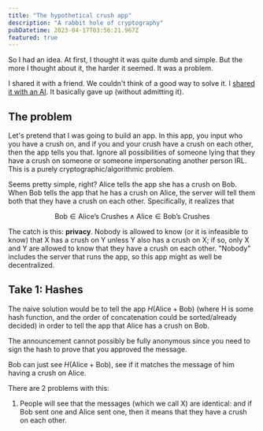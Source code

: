 ```yaml
---
title: "The hypothetical crush app"
description: "A rabbit hole of cryptography"
pubDatetime: 2023-04-17T03:56:21.967Z
featured: true
---
```


So I had an idea. At first, I thought it was quite dumb and simple. But the more I thought about it, the harder it seemed. It was a problem.

I shared it with a friend. We couldn't think of a good way to solve it. I [shared it with an AI](https://shareg.pt/EowiFo3). It basically gave up (without admitting it).

## The problem

Let's pretend that I was going to build an app. In this app, you input who you have a crush on, and if you and your crush have a crush on each other, then the app tells you that. Ignore all possibilities of someone lying that they have a crush on someone or someone impersonating another person IRL. This is a purely cryptographic/algorithmic problem.

Seems pretty simple, right? Alice tells the app she has a crush on Bob. When Bob tells the app that he has a crush on Alice, the server will tell them both that they have a crush on each other. Specifically, it realizes that

$$
\text{Bob} \in \text{Alice's Crushes} \land \text{Alice} \in \text{Bob's Crushes}
$$

The catch is this: **privacy**. Nobody is allowed to know (or it is infeasible to know) that X has a crush on Y unless Y also has a crush on X; if so, only X and Y are allowed to know that they have a crush on each other. "Nobody" includes the server that runs the app, so this app might as well be decentralized.

## Take 1: Hashes

The naive solution would be to tell the app $H(\text{Alice} + \text{Bob})$ (where H is some hash function, and the order of concatenation could be sorted/already decided) in order to tell the app that Alice has a crush on Bob.

The announcement cannot possibly be fully anonymous since you need to sign the hash to prove that you approved the message.

Bob can just see $H(\text{Alice} + \text{Bob})$, see if it matches the message of him having a crush on Alice.

There are 2 problems with this:

1. People will see that the messages (which we call X) are identical: and if Bob sent one and Alice sent one, then it means that they have a crush on each other.
